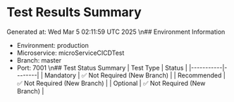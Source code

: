 # Test Results Summary
Generated at: Wed Mar  5 02:11:59 UTC 2025
\n## Environment Information
- Environment: production
- Microservice: microServiceCICDTest
- Branch: master
- Port: 7001
\n## Test Status Summary
| Test Type | Status |
|-----------|--------|
| Mandatory | ✅ Not Required (New Branch) |
| Recommended | ✅ Not Required (New Branch) |
| Optional | ✅ Not Required (New Branch) |
